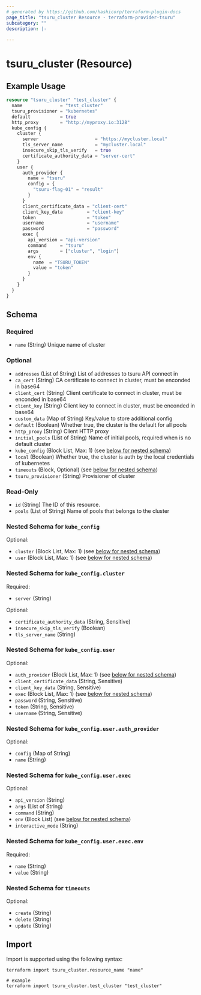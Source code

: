 ```yaml
---
# generated by https://github.com/hashicorp/terraform-plugin-docs
page_title: "tsuru_cluster Resource - terraform-provider-tsuru"
subcategory: ""
description: |-
  
---
```


# tsuru_cluster (Resource)



## Example Usage

```terraform
resource "tsuru_cluster" "test_cluster" {
  name              = "test_cluster"
  tsuru_provisioner = "kubernetes"
  default           = true
  http_proxy        = "http://myproxy.io:3128"
  kube_config {
    cluster {
      server                     = "https://mycluster.local"
      tls_server_name            = "mycluster.local"
      insecure_skip_tls_verify   = true
      certificate_authority_data = "server-cert"
    }
    user {
      auth_provider {
        name = "tsuru"
        config = {
          "tsuru-flag-01" = "result"
        }
      }
      client_certificate_data = "client-cert"
      client_key_data         = "client-key"
      token                   = "token"
      username                = "username"
      password                = "password"
      exec {
        api_version = "api-version"
        command     = "tsuru"
        args        = ["cluster", "login"]
        env {
          name  = "TSURU_TOKEN"
          value = "token"
        }
      }
    }
  }
}
```

<!-- schema generated by tfplugindocs -->
## Schema

### Required

- `name` (String) Unique name of cluster

### Optional

- `addresses` (List of String) List of addresses to tsuru API connect in
- `ca_cert` (String) CA certificate to connect in cluster, must be enconded in base64
- `client_cert` (String) Client certificate to connect in cluster, must be enconded in base64
- `client_key` (String) Client key to connect in cluster, must be enconded in base64
- `custom_data` (Map of String) Key/value to store additional config
- `default` (Boolean) Whether true, the cluster is the default for all pools
- `http_proxy` (String) Client HTTP proxy
- `initial_pools` (List of String) Name of initial pools, required when is no default cluster
- `kube_config` (Block List, Max: 1) (see [below for nested schema](#nestedblock--kube_config))
- `local` (Boolean) Whether true, the cluster is auth by the local credentials of kubernetes
- `timeouts` (Block, Optional) (see [below for nested schema](#nestedblock--timeouts))
- `tsuru_provisioner` (String) Provisioner of cluster

### Read-Only

- `id` (String) The ID of this resource.
- `pools` (List of String) Name of pools that belongs to the cluster

<a id="nestedblock--kube_config"></a>
### Nested Schema for `kube_config`

Optional:

- `cluster` (Block List, Max: 1) (see [below for nested schema](#nestedblock--kube_config--cluster))
- `user` (Block List, Max: 1) (see [below for nested schema](#nestedblock--kube_config--user))

<a id="nestedblock--kube_config--cluster"></a>
### Nested Schema for `kube_config.cluster`

Required:

- `server` (String)

Optional:

- `certificate_authority_data` (String, Sensitive)
- `insecure_skip_tls_verify` (Boolean)
- `tls_server_name` (String)


<a id="nestedblock--kube_config--user"></a>
### Nested Schema for `kube_config.user`

Optional:

- `auth_provider` (Block List, Max: 1) (see [below for nested schema](#nestedblock--kube_config--user--auth_provider))
- `client_certificate_data` (String, Sensitive)
- `client_key_data` (String, Sensitive)
- `exec` (Block List, Max: 1) (see [below for nested schema](#nestedblock--kube_config--user--exec))
- `password` (String, Sensitive)
- `token` (String, Sensitive)
- `username` (String, Sensitive)

<a id="nestedblock--kube_config--user--auth_provider"></a>
### Nested Schema for `kube_config.user.auth_provider`

Optional:

- `config` (Map of String)
- `name` (String)


<a id="nestedblock--kube_config--user--exec"></a>
### Nested Schema for `kube_config.user.exec`

Optional:

- `api_version` (String)
- `args` (List of String)
- `command` (String)
- `env` (Block List) (see [below for nested schema](#nestedblock--kube_config--user--exec--env))
- `interactive_mode` (String)

<a id="nestedblock--kube_config--user--exec--env"></a>
### Nested Schema for `kube_config.user.exec.env`

Required:

- `name` (String)
- `value` (String)





<a id="nestedblock--timeouts"></a>
### Nested Schema for `timeouts`

Optional:

- `create` (String)
- `delete` (String)
- `update` (String)

## Import

Import is supported using the following syntax:

```shell
terraform import tsuru_cluster.resource_name "name"

# example
terraform import tsuru_cluster.test_cluster "test_cluster"
```
